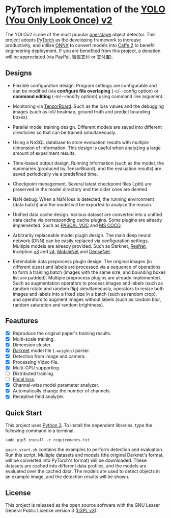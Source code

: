 # PyTorch implementation of the [YOLO (You Only Look Once) v2](https://arxiv.org/pdf/1612.08242.pdf)

The YOLOv2 is one of the most popular [one-stage](https://arxiv.org/abs/1708.02002) object detector.
This project adopts [PyTorch](http://pytorch.org/) as the developing framework to increase productivity, and utilize [ONNX](https://github.com/onnx/onnx) to convert models into [Caffe 2](https://caffe2.ai/) to benefit engineering deployment.
If you are benefited from this project, a donation will be appreciated (via [PayPal](https://www.paypal.me/minimumshen), [微信支付](donate_mm.jpg) or [支付宝](donate_alipay.jpg)).

## Designs

- Flexible configuration design.
Program settings are configurable and can be modified (via **configure file overlaping** (-c/--config option) or **command editing** (-m/--modify option)) using command line argument.

- Monitoring via [TensorBoard](https://github.com/tensorflow/tensorboard).
Such as the loss values and the debugging images (such as IoU heatmap, ground truth and predict bounding boxes).

- Parallel model training design.
Different models are saved into different directories so that can be trained simultaneously.

- Using a NoSQL database to store evaluation results with multiple dimension of information.
This design is useful when analyzing a large amount of experiment results.

- Time-based output design.
Running information (such as the model, the summaries (produced by TensorBoard), and the evaluation results) are saved periodically via a predefined time.

- Checkpoint management.
Several latest checkpoint files (.pth) are preserved in the model directory and the older ones are deleted.

- NaN debug.
When a NaN loss is detected, the running environment (data batch) and the model will be exported to analyze the reason.

- Unified data cache design.
Various dataset are converted into a unified data cache via corresponding cache plugins.
Some plugins are already implemented. Such as [PASCAL VOC](http://host.robots.ox.ac.uk/pascal/VOC/) and [MS COCO](http://cocodataset.org/).

- Arbitrarily replaceable model plugin design.
The main deep neural network (DNN) can be easily replaced via configuration settings.
Multiple models are already provided. Such as Darknet, [ResNet](https://arxiv.org/abs/1512.03385), Inception [v3](https://arxiv.org/abs/1512.00567) and [v4](https://arxiv.org/abs/1602.07261), [MobileNet](https://arxiv.org/abs/1704.04861) and [DenseNet](https://arxiv.org/abs/1608.06993).

- Extendable data preprocess plugin design.
The original images (in different sizes) and labels are processed via a sequence of operations to form a training batch (images with the same size, and bounding boxes list are padded).
Multiple preprocess plugins are already implemented. Such as
augmentation operators to process images and labels (such as random rotate and random flip) simultaneously,
operators to resize both images and labels into a fixed size in a batch (such as random crop),
and operators to augment images without labels (such as random blur, random saturation and random brightness).

## Feautures

- [x] Reproduce the original paper's training results.
- [x] Multi-scale training.
- [x] Dimension cluster.
- [x] [Darknet](http://pjreddie.com) model file (`.weights`) parser.
- [x] Detection from image and camera.
- [x] Processing Video file.
- [x] Multi-GPU supporting.
- [ ] Distributed training.
- [ ] [Focal loss](https://arxiv.org/abs/1708.02002).
- [x] Channel-wise model parameter analyzer.
- [x] Automatically change the number of channels.
- [x] Receptive field analyzer.

## Quick Start

This project uses [Python 3](https://www.python.org/). To install the dependent libraries, type the following command in a terminal.

```
sudo pip3 install -r requirements.txt
```

`quick_start.sh` contains the examples to perform detection and evaluation. Run this script.
Multiple datasets and models (the original Darknet's format, will be converted into PyTorch's format) will be downloaded.
These datasets are cached into different data profiles, and the models are evaluated over the cached data.
The models are used to detect objects in an example image, and the detection results will be shown.

## License

This project is released as the open source software with the GNU Lesser General Public License version 3 ([LGPL v3](http://www.gnu.org/licenses/lgpl-3.0.html)).
